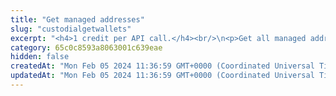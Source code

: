 ```yaml
---
title: "Get managed addresses"
slug: "custodialgetwallets"
excerpt: "<h4>1 credit per API call.</h4><br/>\n<p>Get all managed addresses for an API Key.</p>"
category: 65c0c8593a8063001c639eae
hidden: false
createdAt: "Mon Feb 05 2024 11:36:59 GMT+0000 (Coordinated Universal Time)"
updatedAt: "Mon Feb 05 2024 11:36:59 GMT+0000 (Coordinated Universal Time)"
---
```

